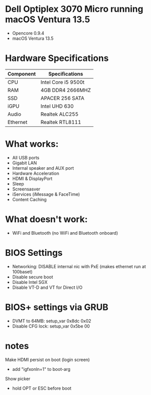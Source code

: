 # Dell Optiplex 3070 Micro running macOS Ventura 13.5
- Opencore 0.9.4
- macOS Ventura 13.5

# Hardware Specifications
| Component  | Specifications|
| ------------- | ------------- |
| CPU | Intel Core i5 9500t |
| RAM  | 4GB DDR4 2666MHZ |
| SSD | APACER 256 SATA |
| iGPU  | Intel UHD 630 |
| Audio | Realtek ALC255|
| Ethernet  | Realtek RTL8111 |

# What works:
- All USB ports
- Gigabit LAN
- Internal speaker and AUX port
- Hardware Acceleration
- HDMI & DisplayPort
- Sleep
- Screensasver
- iServices (iMessage & FaceTime)
- Content Caching

# What doesn't work:
- WiFi and Bluetooth (no WiFi and Bluetooth onboard)

# BIOS Settings
- Networking: DISABLE internal nic with PxE (makes ethernet run at 100baset)
- Disable secure boot
- Disable Intel SGX
- Disable VT-D and VT for Direct I/O

# BIOS+ settings via GRUB
- DVMT to 64MB: setup_var 0x8dc 0x02
- Disable CFG lock: setup_var 0x5be 00

# notes
Make HDMI persist on boot (login screen)
- add "igfxonln=1" to boot-arg

Show picker
- hold OPT or ESC before boot
